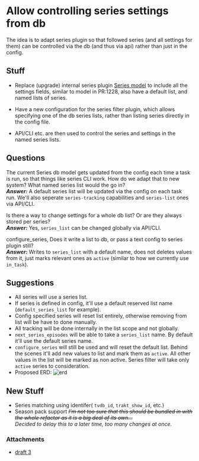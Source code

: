 # Allow controlling series settings from db
The idea is to adapt series plugin so that followed series (and all settings for them) can be controlled via the db (and thus via api) rather than just in the config.

## Stuff
- Replace (upgrade) internal series plugin [Series model](https://github.com/Flexget/Flexget/blob/develop/flexget/plugins/filter/series.py#L262) to include all the settings fields, similar to model in PR:1228, also have a default list, and named lists of series.

- Have a new configuration for the series filter plugin, which allows specifying one of the db series lists, rather than listing series directly in the config file.

- API/CLI etc. are then used to control the series and settings in the named series lists.

## Questions
The current Series db model gets updated from the config each time a task is run, so that things like series CLI work. How do we adapt that to new system? What named series list would the go in? <BR>
***Answer:*** A default series list will be updated via the config on each task run. We'll also seperate `series-tracking` capabilities and `series-list` ones via API/CLI.

Is there a way to change settings for a whole db list? Or are they always stored per series? <BR>
***Answer:*** Yes, `series_list` can be changed globally via API/CLI.

configure_series, Does it write a list to db, or pass a text config to series plugin still? <BR>
***Answer:*** Writes to `series_list` with a default name, does not deletes values from it, just marks relevant ones as `active` (similar to how we currently use `in_task`).

## Suggestions
* All series will use a series list.
* If series is defined in config, it'll use a default reserved list name (`default_series_list` for example).
* Config specified series will reset list entirely, otherwise removing from list will be have to done manually.
* All tracking will be done internally in the list scope and not globally.
* `next_series_episodes` will be able to take a `series_list` name. By default it'll use the default series name.
* `configure_series` will still be used and will reset the default list. Behind the scenes it'll add new values to list and mark them as `active`. All other values in the list will be marked as non active. Series filter will take only `active` series to consideration. 
* Proposed ERD: ![erd](http://flexget.com/attachments/Drafts/series_db_refactor/series_erd.png)

## New Stuff

- Series matching using identifer( `tvdb_id`, `trakt_show_id`, etc.)<BR>
- Season pack support ~~*I'm not too sure that this should be bundled in with the whole refactor as it is a big deal of its own...*~~ <BR>*Decided to delay this to a later time, too many changes at once.*


### Attachments
* [draft 3](/attachments/Drafts/series_db_refactor/series_erd.png)